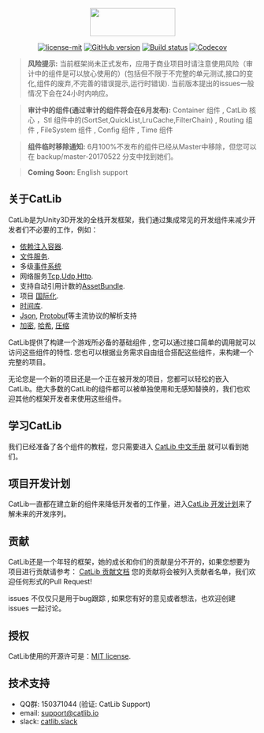 ﻿<p align="center"><img width="173" height="57" src="http://catlib.io/style/logo.png"></p>

<p align="center">
<a href="https://github.com/yb199478/CatLib/blob/master/LICENSE"><img src="https://img.shields.io/badge/license-MIT-blue.svg" title="license-mit" /></a>
<a href="https://github.com/yb199478/catlib/"><img src="https://badge.fury.io/gh/catlib%2Fcatlib.svg" title="GitHub version" /></a>
<a href="https://ci.appveyor.com/project/yb199478/catlib"><img src="https://ci.appveyor.com/api/projects/status/f12rb3x5hxvq6yr7?svg=true" title="Build status"/></a>
<a href="https://codecov.io/gh/CatLib/CatLib">
  <img src="https://codecov.io/gh/CatLib/CatLib/branch/master/graph/badge.svg" alt="Codecov" />
</a>

> **风险提示:** 当前框架尚未正式发布，应用于商业项目时请注意使用风险（审计中的组件是可以放心使用的）(包括但不限于不完整的单元测试,接口的变化,组件的废弃,不完善的错误提示,运行时错误). 当前版本提出的issues一般情况下会在24小时内响应。

> **审计中的组件(通过审计的组件将会在6月发布):** Container 组件 , CatLib 核心 ，Stl 组件中的(SortSet,QuickList,LruCache,FilterChain) , Routing 组件 , FileSystem 组件 , Config 组件 , Time 组件

> **组件临时移除通知:** 6月100%不发布的组件已经从Master中移除，但您可以在 backup/master-20170522 分支中找到她们。

> **Coming Soon:** English support

## 关于CatLib

CatLib是为Unity3D开发的全栈开发框架，我们通过集成常见的开发组件来减少开发者们不必要的工作，例如：

- [依赖注入容器](http://catlib.io/?page=catlib.container.container).
- [文件服务](http://catlib.io/?page=catlib.io.io).
- 多级[事件系统](http://catlib.io/?page=catlib.event.event)
- 网络服务[Tcp,Udp,Http](http://catlib.io/?page=catlib.network.network).
- 支持自动引用计数的[AssetBundle](http://catlib.io/?page=catlib.resources.resources).
- 项目 [国际化](http://catlib.io/?page=catlib.translation.translator).
- [时间库](http://catlib.io/?page=catlib.time-queue.time-queue).
- [Json](http://catlib.io/?page=catlib.json.json), [Protobuf](http://catlib.io/?page=catlib.protobuf.protobuf)等主流协议的解析支持
- [加密](http://catlib.io/?page=catlib.crypt.crypt), [哈希](http://catlib.io/?page=catlib.hash.hash), [压缩](http://catlib.io/?page=catlib.compress.compress)

CatLib提供了构建一个游戏所必备的基础组件 , 您可以通过接口简单的调用就可以访问这些组件的特性. 您也可以根据业务需求自由组合搭配这些组件，来构建一个完整的项目。

无论您是一个新的项目还是一个正在被开发的项目，您都可以轻松的嵌入CatLib。绝大多数的CatLib的组件都可以被单独使用和无感知替换的，我们也欢迎其他的框架开发者来使用这些组件。

## 学习CatLib

我们已经准备了各个组件的教程，您只需要进入 [CatLib 中文手册](http://catlib.io) 就可以看到她们。

## 项目开发计划

CatLib一直都在建立新的组件来降低开发者的工作量，进入[CatLib 开发计划](https://www.teambition.com/project/589ce998907a7b661c86de9c/tasks/scrum/589ce9aadf254b9870a7ac90)来了解未来的开发序列。

## 贡献

CatLib还是一个年轻的框架，她的成长和你们的贡献是分不开的，如果您想要为项目进行贡献请参考： [CatLib 贡献文档](http://catlib.io/?page=catlib.contribution) 您的贡献将会被列入贡献者名单，我们欢迎任何形式的Pull Request!

issues 不仅仅只是用于bug跟踪 , 如果您有好的意见或者想法，也欢迎创建 issues 一起讨论。

## 授权

CatLib使用的开源许可是：[MIT license](http://opensource.org/licenses/MIT).

## 技术支持

* QQ群: 150371044 (验证: CatLib Support)
* email: support@catlib.io
* slack: [catlib.slack](https://catlib.slack.com/messages/internals/)
